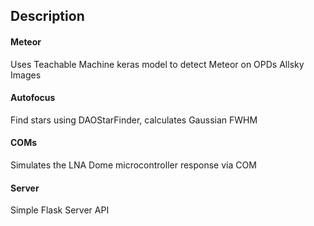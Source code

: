 
## Description

#### Meteor
Uses Teachable Machine keras model to detect Meteor on OPDs Allsky Images

#### Autofocus
Find stars using DAOStarFinder, calculates Gaussian FWHM

#### COMs
Simulates the LNA Dome microcontroller response via COM

#### Server
Simple Flask Server API
